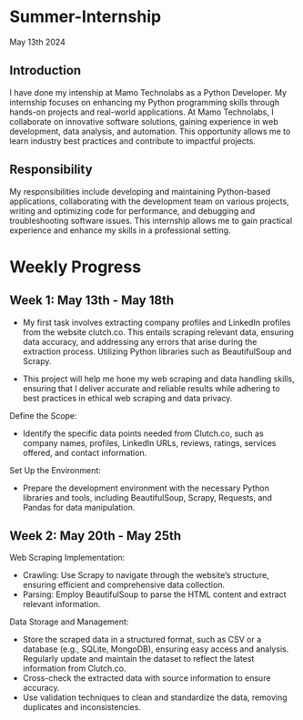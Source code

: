 # Summer-Internship
May 13th 2024

## Introduction

I have done my intenship at Mamo Technolabs as a Python Developer. My internship focuses on enhancing my Python programming skills through hands-on projects and real-world applications. At Mamo Technolabs, I collaborate on innovative software solutions, gaining experience in web development, data analysis, and automation. This opportunity allows me to learn industry best practices and contribute to impactful projects.

## Responsibility

My responsibilities include developing and maintaining Python-based applications, collaborating with the development team on various projects, writing and optimizing code for performance, and debugging and troubleshooting software issues. This internship allows me to gain practical experience and enhance my skills in a professional setting.

# Weekly Progress

## Week 1: May 13th - May 18th

- My first task involves extracting company profiles and LinkedIn profiles from the website clutch.co. This entails scraping relevant data, ensuring data accuracy, and addressing any errors that arise during the extraction process. Utilizing Python libraries such as BeautifulSoup and Scrapy.

- This project will help me hone my web scraping and data handling skills, ensuring that I deliver accurate and reliable results while adhering to best practices in ethical web scraping and data privacy.

Define the Scope:
- Identify the specific data points needed from Clutch.co, such as company names, profiles, LinkedIn URLs, reviews, ratings, services offered, and contact information.

Set Up the Environment:
- Prepare the development environment with the necessary Python libraries and tools, including BeautifulSoup, Scrapy, Requests, and Pandas for data manipulation.

## Week 2: May 20th - May 25th

Web Scraping Implementation:
- Crawling: Use Scrapy to navigate through the website’s structure, ensuring efficient and comprehensive data collection.
- Parsing: Employ BeautifulSoup to parse the HTML content and extract relevant information.

Data Storage and Management:
- Store the scraped data in a structured format, such as CSV or a database (e.g., SQLite, MongoDB), ensuring easy access and analysis. Regularly update and maintain the dataset to reflect the latest information from Clutch.co.
- Cross-check the extracted data with source information to ensure accuracy.
- Use validation techniques to clean and standardize the data, removing duplicates and inconsistencies.

